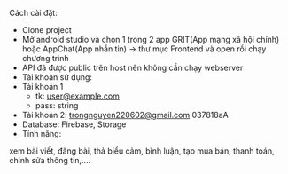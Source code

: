Cách cài đặt:
- Clone project
- Mở android studio và chọn 1 trong 2 app GRIT(App mạng xã hội chính) hoặc AppChat(App nhắn tin) -> thư mục Frontend và open rồi chạy chương trình
- API đã được public trên host nên không cần chạy webserver
- Tài khoản sử dụng:
- Tài khoản 1
  + tk: user@example.com
  + pass: string
- Tài khoản 2:
  trongnguyen220602@gmail.com
  037818aA
- Database: Firebase, Storage
- Tính năng:

xem bài viết, đăng bài, thả biểu cảm, bình luận, tạo mua bán, thanh toán, chỉnh sửa thông tin,.... 
